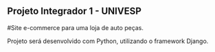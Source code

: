 ## Projeto Integrador 1 - UNIVESP
#Site e-commerce para uma loja de auto peças.

Projeto será desenvolvido com Python, utilizando o framework Django.
